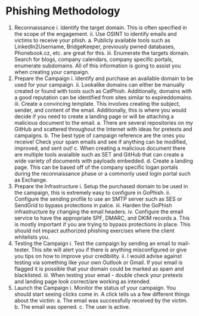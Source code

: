 # Phishing Methodology

1. Reconnaissance 
  i. Identify the target domain. This is often specified in the scope of the engagement. 
  ii. Use OSINT to identify emails and victims to receive your phish. 
    a. Publicly available tools such as LinkedIn2Username, BridgeKeeper, previously pwned databases, Phonebook.cz, etc. are great for this.
  iii. Enumerate the targets domain. Search for blogs, company calendars, company specific portals, enumerate subdomains. All of this information is going to assist you when creating your campaign.
2. Prepare the Campaign
  i. Identify and purchase an available domain to be used for your campaign.
  ii. Lookalike domains can either be manually created or found with tools such as CatPhish. Additionally, domains with a good reputation can be identified from sites similar to expireddomains. 
  iii. Create a convincing template. This involves creating the subject, sender, and content of the email. Additionally, this is where you would decide if you need to create a landing page or will be attaching a malicious document to the email.
    a. There are several repositories on my GitHub and scattered throughout the Internet with ideas for pretexts and campaigns. 
    b. The best type of campaign reference are the ones you receive! Check your spam emails and see if anything can be modified, improved, and sent out!
    c. When creating a malicious document there are multiple tools avaialble such as SET and GitHub that can create a wide variety of documents with payloads embedded.
    d. Create a landing page. This can be based off of the company specific logan portals during the reconnaissance phase or a commonly used login portal such as Exchange.
3. Prepare the Infrastructure
  i. Setup the purchased domain to be used in the campaign, this is extremely easy to configure in GoPhish.
  ii. Configure the sending profile to use an SMTP server such as SES or SendGrid to bypass protections in palce.
  iii. Harden the GoPhish infrastructure by changing the email headers.
  iv. Configure the email service to have the appropriate SPF, DMARC, and DKIM records
    a. This is mostly important if you are trying to bypass protections in place. This should not impact authorized phishing exercises where the client whitelists you.
4. Testing the Campaign
  i. Test the campaign by sending an email to mail-tester. This site will alert you if there is anything misconfigured or give you tips on how to improve your credibility. 
  ii. I would advise against testing via something like your own Outlook or Gmail. If your email is flagged it is possible that your domain could be marked as spam and blacklisted.
  iii. When testing your email - double check your pretexts and landing page look correct/are working as intended.
5. Launch the Campaign 
  i. Monitor the status of your campaign. You should start seeing clicks come in. A click tells us a few different things about the victim:
    a. The email was successfully received by the victim.
    b. The email was opened.
    c. The user is active.
